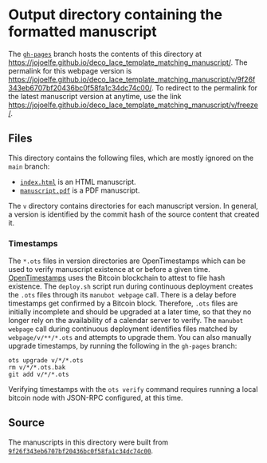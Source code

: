 # Output directory containing the formatted manuscript

The [`gh-pages`](https://github.com/jojoelfe/deco_lace_template_matching_manuscript/tree/gh-pages) branch hosts the contents of this directory at <https://jojoelfe.github.io/deco_lace_template_matching_manuscript/>.
The permalink for this webpage version is <https://jojoelfe.github.io/deco_lace_template_matching_manuscript/v/9f26f343eb6707bf20436bc0f58fa1c34dc74c00/>.
To redirect to the permalink for the latest manuscript version at anytime, use the link <https://jojoelfe.github.io/deco_lace_template_matching_manuscript/v/freeze/>.

## Files

This directory contains the following files, which are mostly ignored on the `main` branch:

+ [`index.html`](index.html) is an HTML manuscript.
+ [`manuscript.pdf`](manuscript.pdf) is a PDF manuscript.

The `v` directory contains directories for each manuscript version.
In general, a version is identified by the commit hash of the source content that created it.

### Timestamps

The `*.ots` files in version directories are OpenTimestamps which can be used to verify manuscript existence at or before a given time.
[OpenTimestamps](https://opentimestamps.org/) uses the Bitcoin blockchain to attest to file hash existence.
The `deploy.sh` script run during continuous deployment creates the `.ots` files through its `manubot webpage` call.
There is a delay before timestamps get confirmed by a Bitcoin block.
Therefore, `.ots` files are initially incomplete and should be upgraded at a later time, so that they no longer rely on the availability of a calendar server to verify.
The `manubot webpage` call during continuous deployment identifies files matched by `webpage/v/**/*.ots` and attempts to upgrade them.
You can also manually upgrade timestamps, by running the following in the `gh-pages` branch:

```shell
ots upgrade v/*/*.ots
rm v/*/*.ots.bak
git add v/*/*.ots
```

Verifying timestamps with the `ots verify` command requires running a local bitcoin node with JSON-RPC configured, at this time.

## Source

The manuscripts in this directory were built from
[`9f26f343eb6707bf20436bc0f58fa1c34dc74c00`](https://github.com/jojoelfe/deco_lace_template_matching_manuscript/commit/9f26f343eb6707bf20436bc0f58fa1c34dc74c00).
